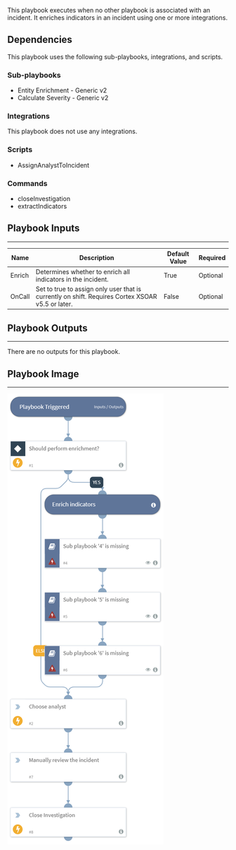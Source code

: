 This playbook executes when no other playbook is associated with an incident. It enriches indicators in an incident using one or more integrations.

## Dependencies
This playbook uses the following sub-playbooks, integrations, and scripts.

### Sub-playbooks
* Entity Enrichment - Generic v2
* Calculate Severity - Generic v2

### Integrations
This playbook does not use any integrations.

### Scripts
* AssignAnalystToIncident

### Commands
* closeInvestigation
* extractIndicators

## Playbook Inputs
---

| **Name** | **Description** | **Default Value** | **Required** |
| --- | --- | --- | --- |
| Enrich | Determines whether to enrich all indicators in the incident. | True | Optional |
| OnCall | Set to true to assign only user that is currently on shift. Requires Cortex XSOAR v5.5 or later. | False | Optional |

## Playbook Outputs
---
There are no outputs for this playbook.

## Playbook Image
---
![default](https://raw.githubusercontent.com/demisto/content/1bdd5229392bd86f0cc58265a24df23ee3f7e662/docs/images/playbooks/Default.png)
